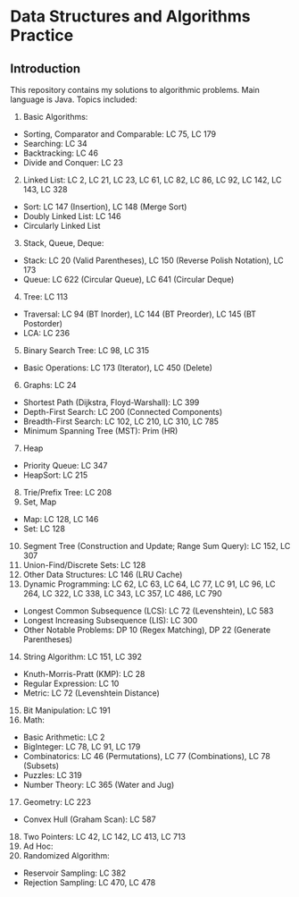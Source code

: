 # Data Structures and Algorithms Practice
## Introduction
This repository contains my solutions to algorithmic problems. Main language is Java. Topics included:
1. Basic Algorithms:
  * Sorting, Comparator and Comparable: LC 75, LC 179
  * Searching: LC 34
  * Backtracking: LC 46
  * Divide and Conquer: LC 23
2. Linked List: LC 2, LC 21, LC 23, LC 61, LC 82, LC 86, LC 92, LC 142, LC 143, LC 328
  * Sort: LC 147 (Insertion), LC 148 (Merge Sort)
  * Doubly Linked List: LC 146
  * Circularly Linked List
3. Stack, Queue, Deque:
  * Stack: LC 20 (Valid Parentheses), LC 150 (Reverse Polish Notation), LC 173
  * Queue: LC 622 (Circular Queue), LC 641 (Circular Deque)
4. Tree: LC 113
  * Traversal: LC 94 (BT Inorder), LC 144 (BT Preorder), LC 145 (BT Postorder)
  * LCA: LC 236
5. Binary Search Tree: LC 98, LC 315
  * Basic Operations: LC 173 (Iterator), LC 450 (Delete)
6. Graphs: LC 24
  * Shortest Path (Dijkstra, Floyd-Warshall): LC 399
  * Depth-First Search: LC 200 (Connected Components)
  * Breadth-First Search: LC 102, LC 210, LC 310, LC 785
  * Minimum Spanning Tree (MST): Prim (HR)
7. Heap
  * Priority Queue: LC 347
  * HeapSort: LC 215
8. Trie/Prefix Tree: LC 208
9. Set, Map
  * Map: LC 128, LC 146
  * Set: LC 128
10. Segment Tree (Construction and Update; Range Sum Query): LC 152, LC 307
11. Union-Find/Discrete Sets: LC 128
12. Other Data Structures: LC 146 (LRU Cache)
13. Dynamic Programming: LC 62, LC 63, LC 64, LC 77, LC 91, LC 96, LC 264, LC 322, LC 338, LC 343, LC 357, LC 486, LC 790
  * Longest Common Subsequence (LCS): LC 72 (Levenshtein), LC 583
  * Longest Increasing Subsequence (LIS): LC 300
  * Other Notable Problems: DP 10 (Regex Matching), DP 22 (Generate Parentheses)
14. String Algorithm: LC 151, LC 392
  * Knuth-Morris-Pratt (KMP): LC 28
  * Regular Expression: LC 10
  * Metric: LC 72 (Levenshtein Distance)
15. Bit Manipulation: LC 191
16. Math:
  * Basic Arithmetic: LC 2
  * BigInteger: LC 78, LC 91, LC 179
  * Combinatorics: LC 46 (Permutations), LC 77 (Combinations), LC 78 (Subsets)
  * Puzzles: LC 319
  * Number Theory: LC 365 (Water and Jug)
17. Geometry: LC 223
  * Convex Hull (Graham Scan): LC 587
18. Two Pointers: LC 42, LC 142, LC 413, LC 713
19. Ad Hoc:
20. Randomized Algorithm:
  * Reservoir Sampling: LC 382
  * Rejection Sampling: LC 470, LC 478
